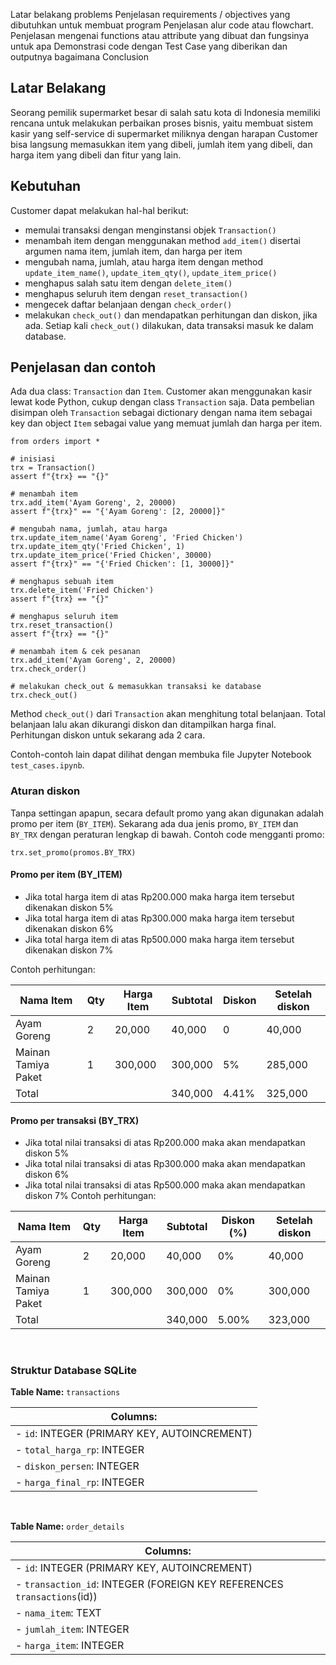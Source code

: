 Latar belakang problems
Penjelasan requirements / objectives yang dibutuhkan untuk membuat program
Penjelasan alur code atau flowchart.
Penjelasan mengenai functions atau attribute yang dibuat dan fungsinya untuk apa
Demonstrasi code dengan Test Case yang diberikan dan outputnya bagaimana
Conclusion

## Latar Belakang
Seorang pemilik supermarket besar di salah satu kota di Indonesia memiliki rencana untuk melakukan perbaikan proses bisnis, yaitu membuat sistem kasir yang self-service di supermarket miliknya dengan harapan Customer bisa langsung memasukkan item yang dibeli, jumlah item yang dibeli, dan harga item yang dibeli dan fitur yang lain.

## Kebutuhan
Customer dapat melakukan hal-hal berikut:
* memulai transaksi dengan menginstansi objek `Transaction()`
* menambah item dengan menggunakan method `add_item()` disertai argumen nama item, jumlah item, dan harga per item
* mengubah nama, jumlah, atau harga item dengan method `update_item_name()`, `update_item_qty()`, `update_item_price()`
* menghapus salah satu item dengan `delete_item()`
* menghapus seluruh item dengan `reset_transaction()`
* mengecek daftar belanjaan dengan `check_order()`
* melakukan `check_out()` dan mendapatkan perhitungan dan diskon, jika ada. Setiap kali `check_out()` dilakukan, data transaksi masuk ke dalam database.

## Penjelasan dan contoh
Ada dua class: `Transaction` dan `Item`.
Customer akan menggunakan kasir lewat kode Python, cukup dengan class `Transaction` saja. Data pembelian disimpan oleh `Transaction` sebagai dictionary dengan nama item sebagai key dan object `Item` sebagai value yang memuat jumlah dan harga per item.

```
from orders import *

# inisiasi
trx = Transaction()
assert f"{trx} == "{}"

# menambah item
trx.add_item('Ayam Goreng', 2, 20000)
assert f"{trx}" == "{'Ayam Goreng': [2, 20000]}"

# mengubah nama, jumlah, atau harga
trx.update_item_name('Ayam Goreng', 'Fried Chicken')
trx.update_item_qty('Fried Chicken', 1)
trx.update_item_price('Fried Chicken', 30000)
assert f"{trx}" == "{'Fried Chicken': [1, 30000]}"

# menghapus sebuah item
trx.delete_item('Fried Chicken')
assert f"{trx} == "{}"

# menghapus seluruh item
trx.reset_transaction()
assert f"{trx} == "{}"

# menambah item & cek pesanan
trx.add_item('Ayam Goreng', 2, 20000)
trx.check_order()

# melakukan check_out & memasukkan transaksi ke database
trx.check_out() 
```
Method `check_out()` dari `Transaction` akan menghitung total belanjaan. Total belanjaan lalu akan dikurangi diskon dan ditampilkan harga final. Perhitungan diskon untuk sekarang ada 2 cara.

Contoh-contoh lain dapat dilihat dengan membuka file Jupyter Notebook `test_cases.ipynb`.

### Aturan diskon
Tanpa settingan apapun, secara default promo yang akan digunakan adalah promo per item (`BY_ITEM`). Sekarang ada dua jenis promo, `BY_ITEM` dan `BY_TRX` dengan peraturan lengkap di bawah. Contoh code mengganti promo:
```
trx.set_promo(promos.BY_TRX)
```

#### Promo per item (BY_ITEM)
* Jika total harga item di atas Rp200.000 maka harga item tersebut dikenakan diskon 5%
* Jika total harga item di atas Rp300.000 maka harga item tersebut dikenakan diskon 6%
* Jika total harga item di atas Rp500.000 maka harga item tersebut dikenakan diskon 7%

Contoh perhitungan:

| Nama Item              | Qty | Harga Item | Subtotal | Diskon | Setelah diskon |
|------------------------|-----|------------|----------|------------|----------------|
| Ayam Goreng           | 2    | 20,000        | 40,000      | 0              | 40,000             |
| Mainan Tamiya Paket | 1    | 300,000      | 300,000    | 5%           | 285,000           |
| Total                        |     |                | 340,000    | 4.41%        | 325,000           |

#### Promo per transaksi (BY_TRX)
* Jika total nilai transaksi di atas Rp200.000 maka akan mendapatkan diskon 5%
* Jika total nilai transaksi di atas Rp300.000 maka akan mendapatkan diskon 6%
* Jika total nilai transaksi di atas Rp500.000 maka akan mendapatkan diskon 7%
Contoh perhitungan:

| Nama Item            | Qty | Harga Item | Subtotal | Diskon (%) | Setelah diskon |
|----------------------|-----|------------|----------|------------|----------------|
| Ayam Goreng         | 2    | 20,000         | 40,000      | 0%           | 40,000             |
| Mainan Tamiya Paket | 1    | 300,000       | 300,000    | 0%           | 300,000           |
| Total                    |     |                  | 340,000    | 5.00%        | 323,000           |
<br>

### Struktur Database SQLite

**Table Name:** `transactions`

| **Columns:**                            |
|-----------------------------------------|
| - `id`: INTEGER (PRIMARY KEY, AUTOINCREMENT) |
| - `total_harga_rp`: INTEGER             |
| - `diskon_persen`: INTEGER              |
| - `harga_final_rp`: INTEGER             |

<br>

**Table Name:** `order_details`

| **Columns:**                               |
|--------------------------------------------|
| - `id`: INTEGER (PRIMARY KEY, AUTOINCREMENT)      |
| - `transaction_id`: INTEGER (FOREIGN KEY REFERENCES `transactions`(id)) |
| - `nama_item`: TEXT                              |
| - `jumlah_item`: INTEGER                          |
| - `harga_item`: INTEGER                           |

